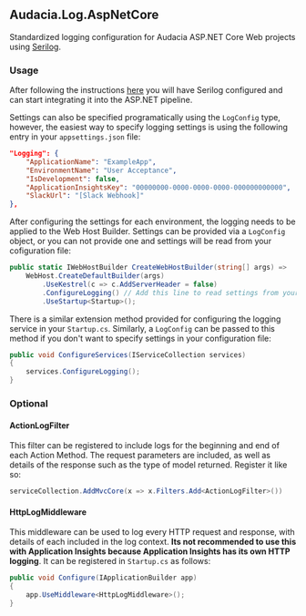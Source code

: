 ## Audacia.Log.AspNetCore

Standardized logging configuration for Audacia ASP.NET Core Web projects using [Serilog](https://serilog.net).

### Usage

After following the instructions [here](https://dev.azure.com/audacia/Audacia/_git/Audacia.Log?path=%2FREADME.md) you will have Serilog configured and can start integrating it into the ASP.NET pipeline.

Settings can also be specified programatically using the `LogConfig` type, however, the easiest way to specify logging settings is using the following entry in your `appsettings.json` file:

```json
"Logging": {
	"ApplicationName": "ExampleApp",
	"EnvironmentName": "User Acceptance",
	"IsDevelopment": false,
	"ApplicationInsightsKey": "00000000-0000-0000-0000-000000000000",
	"SlackUrl": "[Slack Webhook]"
},
```

After configuring the settings for each environment, the logging needs to be applied to the Web Host Builder. Settings can be provided via a `LogConfig` object, or you can not provide one and settings will be read from your cofiguration file:

```c#
public static IWebHostBuilder CreateWebHostBuilder(string[] args) =>
	WebHost.CreateDefaultBuilder(args)
		.UseKestrel(c => c.AddServerHeader = false)
		.ConfigureLogging() // Add this line to read settings from your appsettings.json file.
		.UseStartup<Startup>();
```

There is a similar extension method provided for configuring the logging service in your `Startup.cs`. Similarly, a `LogConfig` can be passed to this method if you don't want to specify settings in your configuration file:

```c#
public void ConfigureServices(IServiceCollection services)
{
	services.ConfigureLogging();
}
```

### Optional

#### ActionLogFilter
This filter can be registered to include logs for the beginning and end of each Action Method. The request parameters are included, as well as details of the response such as the type of model returned. Register it like so:

```c#
serviceCollection.AddMvcCore(x => x.Filters.Add<ActionLogFilter>())
```

#### HttpLogMiddleware
This middleware can be used to log every HTTP request and response, with details of each included in the log context. **Its not recommended to use this with Application Insights because Application Insights has its own HTTP logging**.
It can be registered in `Startup.cs` as follows:

```c#
public void Configure(IApplicationBuilder app)
{
	app.UseMiddleware<HttpLogMiddleware>();
}
```